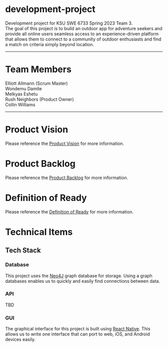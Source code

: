 # development-project
Development project for KSU SWE 6733 Spring 2023 Team 3.  
The goal of this project is to build an outdoor app for adventure seekers and provide all online users seamless access to an experience-driven platform that allows them to connect to a community of outdoor enthusiasts and find a match on criteria simply beyond location.

---

# Team Members  

Elliott Allmann (Scrum Master)  
Wondemu Damite   
Melkyas Eshetu  
Rush Neighbors (Product Owner)  
Collin Williams 

---

# Product Vision

Please reference the [Product Vision](Product%20Vision.md) for more information.

# Product Backlog

Please reference the [Product Backlog](https://github.com/orgs/KSU-SWE6733-Spring2023-Team3/projects/1) for more information.

# Definition of Ready

Please reference the [Definition of Ready](Definition%20Of%20Ready.md) for more information.

# Technical Items

## Tech Stack

### Database

This project uses the [Neo4J](https://neo4j.com/) graph database for storage. Using a graph databases enables us to quickly and easily find connections between data.

### API

TBD

### GUI

The graphical interface for this project is built using [React Native](https://reactnative.dev/). This allows us to write one interface that can port to web, iOS, and Android devices easily. 
